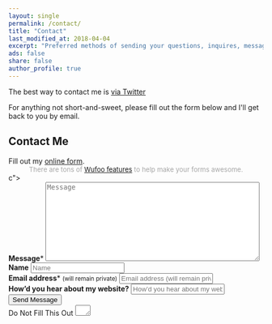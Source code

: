 ```yaml
---
layout: single
permalink: /contact/
title: "Contact"
last_modified_at: 2018-04-04
excerpt: "Preferred methods of sending your questions, inquires, messages, and love letters to me."
ads: false
share: false
author_profile: true  
---
```


The best way to contact me is [via Twitter](https://twitter.com/celue)

For anything not short-and-sweet, please fill out the form below and I'll get back to you by email.

## Contact Me

<script>{% include wufoo.js %}</script>

<form id="form1" name="form1" accept-charset="UTF-8" autocomplete="off" enctype="multipart/form-data" method="post" novalidate action="<div id="wufoo-z1al79z71ldclw1">
Fill out my <a href="https://pamora.wufoo.co.uk/forms/z1al79z71ldclw1">online form</a>.
</div>
<div id="wuf-adv" style="font-family:inherit;font-size: small;color:#a7a7a7;text-align:center;display:block;">There are tons of <a href="http://wufoo.co.uk/features/">Wufoo features</a> to help make your forms awesome.</div>
<script type="text/javascript">var z1al79z71ldclw1;(function(d, t) {
var s = d.createElement(t), options = {
'userName':'pamora',
'formHash':'z1al79z71ldclw1',
'autoResize':true,
'height':'521',
'async':true,
'host':'wufoo.co.uk',
'header':'show',
'ssl':true};
s.src = ('https:' == d.location.protocol ? 'https://' : 'http://') + 'www.wufoo.co.uk/scripts/embed/form.js';
s.onload = s.onreadystatechange = function() {
var rs = this.readyState; if (rs) if (rs != 'complete') if (rs != 'loaded') return;
try { z1al79z71ldclw1 = new WufooForm();z1al79z71ldclw1.initialize(options);z1al79z71ldclw1.display(); } catch (e) {}};
var scr = d.getElementsByTagName(t)[0], par = scr.parentNode; par.insertBefore(s, scr);
})(document, 'script');</script>
c">
  <div class="form-group">
    <label class="sr-only" id="title1" for="Field1"><strong>Message</strong><span id="req_1" class="req">*</span></label>
    <textarea id="Field1" name="Field1" spellcheck="true" rows="10" cols="50" required placeholder="Message"></textarea>
  </div>
  <div class="form-group">
    <label class="sr-only" id="title7" for="Field7"><strong>Name</strong></label>
    <input id="Field7" name="Field7" type="text" maxlength="255" placeholder="Name">
  </div>
  <div class="form-group">
    <label class="sr-only" id="title2" for="Field2"><strong>Email address</strong><span id="req_2" class="req">*</span> <small>(will remain private)</small></label>
    <input id="Field2" name="Field2" type="email" spellcheck="false" maxlength="255" required placeholder="Email address (will remain private)">
  </div>
  <div class="form-group">
    <label class="sr-only" id="title10" for="Field10"><strong>How&rsquo;d you hear about my website?</strong></label>
    <input id="Field10" name="Field10" type="text" maxlength="255" placeholder="How&rsquo;d you hear about my website?">
  </div>
  <div class="form-group">
    <button id="saveForm" name="saveForm" class="btn" type="submit">Send Message</button>
  </div>
  <div class="form-group hidden">
    <label for="comment">Do Not Fill This Out</label>
    <textarea name="comment" id="comment" rows="1" cols="1"></textarea>
    <input type="hidden" id="idstamp" name="idstamp" value="DXSyHZyBYpNZI+88LvVOKO8dSfd/5lyIeCQAXFVxeJY=">
  </div>
</form>
